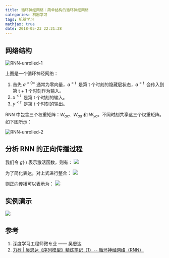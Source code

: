 ```yaml
---
title: 循环神经网络：简单结构的循环神经网络
categories: 机器学习
tags: 机器学习
mathjax: true
date: 2018-05-23 22:21:28
---
```


## 网络结构

![RNN-unrolled-1](/img/simple_rnn_1.png)

上图是一个循环神经网络：
1. 首先 $a^{<0>}$ 通常为零向量，$a^{<t\>}$ 是第 t 个时刻的隐藏层状态，$a^{<t\>}$ 会传入到第 t + 1 个时刻作为输入。
2. $x^{<t\>}$ 是第 t 个时刻的输入。
3. $y^{<t\>}$ 是第 t 个时刻的输出。

RNN 中包含三个权重矩阵：$W_{ax}$、$W_{aa}$ 和 $W_{ya}$。不同时刻共享这三个权重矩阵。如下图所示：

![RNN-unrolled-2](/img/simple_rnn_2.png)

## 分析 RNN 的正向传播过程

我们令 $g(\cdot)$ 表示激活函数，则有：
![](/img/simple_rnn_forward_1.png)

为了简化表达，对上式进行整合：
![](/img/simple_rnn_forward_2.png)

则正向传播可以表示为：
![](/img/simple_rnn_forward_3.png)

## 实例演示
![](/img/simple_rnn_example.png)

## 参考
1. 深度学习工程师微专业 —— 吴恩达
2. [力荐 | 吴恩达《序列模型》精炼笔记（1）-- 循环神经网络（RNN）](https://mp.weixin.qq.com/s?__biz=MzIwOTc2MTUyMg==&mid=2247484029&idx=1&sn=c93b5eddec33dc29dc172a5ea0d76822&chksm=976fa7e0a0182ef61e36d1c32aa0706c4e81e1762a7ee2554165beecde929b72cf026c5b7a64&scene=21#wechat_redirect)

